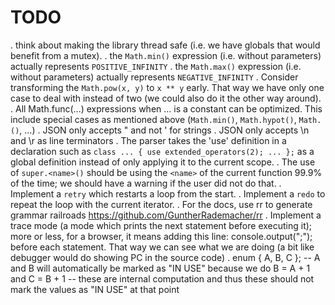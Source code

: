 
# TODO

. think about making the library thread safe (i.e. we have globals that would
  benefit from a mutex).
. the `Math.min()` expression (i.e. without parameters) actually represents
  `POSITIVE_INFINITY`
. the `Math.max()` expression (i.e. without parameters) actually represents
  `NEGATIVE_INFINITY`
. Consider transforming the `Math.pow(x, y)` to `x ** y` early. That way we
  have only one case to deal with instead of two (we could also do it the
  other way around).
. All Math.func(...) expressions when ... is a constant can be optimized.
  This include special cases as mentioned above (`Math.min()`, `Math.hypot()`,
  `Math.()`, ...)
. JSON only accepts " and not ' for strings
. JSON only accepts \n and \r as line terminators
. The parser takes the 'use' definition in a declaration such as
  `class ... { use extended_operators(2); ... };` as a global
  definition instead of only applying it to the current scope.
. The use of `super.<name>()` should be using the `<name>` of the
  current function 99.9% of the time; we should have a warning
  if the user did not do that.
. Implement a `retry` which restarts a loop from the start.
. Implement a `redo` to repeat the loop with the current iterator.
. For the docs, use rr to generate grammar railroads
  https://github.com/GuntherRademacher/rr
. Implement a trace mode (a mode which prints the next statement before
  executing it); more or less, for a browser, it means adding this line:
     console.output("<statement>;");
  before each statement. That way we can see what we are doing (a bit like
  debugger would do showing PC in the source code)
. enum { A, B, C }; -- A and B will automatically be marked as "IN USE"
  because we do B = A + 1 and C = B + 1 -- these are internal computation
  and thus these should not mark the values as "IN USE" at that point

